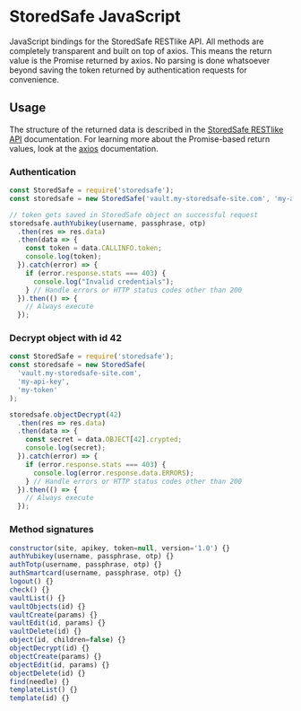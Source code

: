 # StoredSafe JavaScript
JavaScript bindings for the StoredSafe RESTlike API. All methods are completely transparent and built on top of axios. This means the return value is the Promise returned by axios. No parsing is done whatsoever beyond saving the token returned by authentication requests for convenience.

## Usage
The structure of the returned data is described in the [StoredSafe RESTlike API](https://tracker.storedsafe.com/projects/storedsafe20/wiki/Version_10_release_documentation) documentation.
For learning more about the Promise-based return values, look at the [axios](https://github.com/axios/axios) documentation.

### Authentication
```javascript
const StoredSafe = require('storedsafe');
const storedsafe = new StoredSafe('vault.my-storedsafe-site.com', 'my-api-key');

// token gets saved in StoredSafe object on successful request
storedsafe.authYubikey(username, passphrase, otp)
  .then(res => res.data)
  .then(data => {
    const token = data.CALLINFO.token;
    console.log(token);
  }).catch(error) => {
    if (error.response.stats === 403) {
      console.log("Invalid credentials");
    } // Handle errors or HTTP status codes other than 200
  }).then(() => {
    // Always execute
  });
```

### Decrypt object with id 42
```javascript
const StoredSafe = require('storedsafe');
const storedsafe = new StoredSafe(
  'vault.my-storedsafe-site.com',
  'my-api-key',
  'my-token'
);

storedsafe.objectDecrypt(42)
  .then(res => res.data)
  .then(data => {
    const secret = data.OBJECT[42].crypted;
    console.log(secret);
  }).catch(error) => {
    if (error.response.stats === 403) {
      console.log(error.response.data.ERRORS);
    } // Handle errors or HTTP status codes other than 200
  }).then(() => {
    // Always execute
  });
```

### Method signatures
```javascript
constructor(site, apikey, token=null, version='1.0') {}
authYubikey(username, passphrase, otp) {}
authTotp(username, passphrase, otp) {}
authSmartcard(username, passphrase, otp) {}
logout() {}
check() {}
vaultList() {}
vaultObjects(id) {}
vaultCreate(params) {}
vaultEdit(id, params) {}
vaultDelete(id) {}
object(id, children=false) {}
objectDecrypt(id) {}
objectCreate(params) {}
objectEdit(id, params) {}
objectDelete(id) {}
find(needle) {}
templateList() {}
template(id) {}
```
